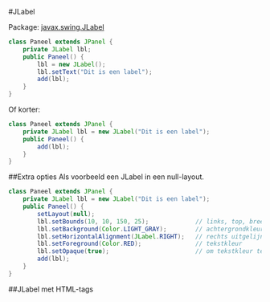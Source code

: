 #JLabel

Package: [javax.swing.JLabel](http://docs.oracle.com/javase/7/docs/api/javax/swing/JLabel.html)

````java
class Paneel extends JPanel { 
    private JLabel lbl;
    public Paneel() {
        lbl = new JLabel();
        lbl.setText("Dit is een label");
        add(lbl);
    }
}
````
Of korter:
````java
class Paneel extends JPanel { 
    private JLabel lbl = new JLabel("Dit is een label");
    public Paneel() {
        add(lbl);
    }
}
````
##Extra opties
Als voorbeeld een JLabel in een null-layout.
````java
class Paneel extends JPanel { 
    private JLabel lbl = new JLabel("Dit is een label");
    public Paneel() {
        setLayout(null);
        lbl.setBounds(10, 10, 150, 25);             // links, top, breedte, hoogte
        lbl.setBackground(Color.LIGHT_GRAY);        // achtergrondkleur
        lbl.setHorizontalAlignment(JLabel.RIGHT);   // rechts uitgelijnd
        lbl.setForeground(Color.RED);               // tekstkleur
        lbl.setOpaque(true);                        // om tekstkleur te tonen
        add(lbl);
    }
}
````
##JLabel met HTML-tags